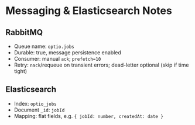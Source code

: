 # Messaging & Elasticsearch Notes

## RabbitMQ
- Queue name: `optio.jobs`
- Durable: true, message persistence enabled
- Consumer: manual `ack`; `prefetch=10`
- Retry: `nack`/requeue on transient errors; dead-letter optional (skip if time tight)

## Elasticsearch
- Index: `optio_jobs`
- Document `_id`: `jobId`
- Mapping: flat fields, e.g. `{ jobId: number, createdAt: date }`